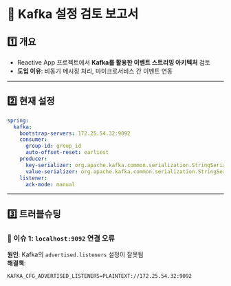 # 📝 Kafka 설정 검토 보고서

## 1️⃣ 개요
- Reactive App 프로젝트에서 **Kafka를 활용한 이벤트 스트리밍 아키텍처** 검토
- **도입 이유**: 비동기 메시징 처리, 마이크로서비스 간 이벤트 연동
* * *
## 2️⃣ 현재 설정
```yaml
spring:
  kafka:
    bootstrap-servers: 172.25.54.32:9092
    consumer:
      group-id: group_id
      auto-offset-reset: earliest
    producer:
      key-serializer: org.apache.kafka.common.serialization.StringSerializer
      value-serializer: org.apache.kafka.common.serialization.StringSerializer
    listener:
      ack-mode: manual 
```
* * *
## 3️⃣ 트러블슈팅
### 🔹 이슈 1: `localhost:9092` 연결 오류
**원인**: Kafka의 `advertised.listeners` 설정이 잘못됨  
**해결책**:
```init
KAFKA_CFG_ADVERTISED_LISTENERS=PLAINTEXT://172.25.54.32:9092
```
